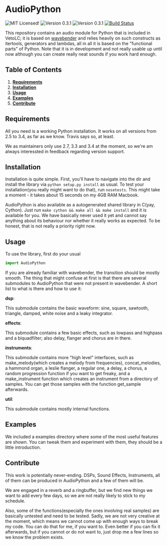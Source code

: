 AudioPython
===========

![MIT Licensed!](http://img.shields.io/badge/license-mit-blue.svg)
![Version 0.3.1](http://img.shields.io/badge/version-0.3.1-yellow.svg)
![Version 0.3.1](http://img.shields.io/badge/python_version-2.5--3.4-green.svg)
[![Build Status](https://travis-ci.org/VetoProjects/AudioPython.png?branch=master)](https://travis-ci.org/VetoProjects/AudioPython)

This repository contains an audio module for Python that is included in VetoLC;
it is based on [wavebender](https://github.com/zacharydenton/wavebender/) and relies heavily
on such constructs as itertools, generators and lambdas, all in all it is based on the
"functional parts" of Python. Note that it is in development and
not really usable up until now although you can create really neat sounds if you work hard
enough.

Table of Contents
-----------------
1. **[Requirements](#requirements)**
2. **[Installation](#installation)**
3. **[Usage](#usage)**
4. **[Examples](#examples)**
5. **[Contribute](#contribute)**

Requirements
------------

All you need is a working Python installation. It works on all versions from 2.5 to 3.4, as 
far as we know. Travis says so, at least.

We as maintainers only use 2.7, 3.3 and 3.4 at the moment, so we're am always interessted in feedback regarding
version support.

Installation
------------

Installation is quite simple. First, you'll have to navigate into the dir and install the 
library via `python setup.py install` as usual. To test your installation(you really might want
to do that), run `nosetests`. This might take a moment - it takes about 15 seconds on my 4GB RAM
Macbook.

AudioPython is also available as a autogenerated shared library in C(yay, Cython). Just run
`make cython && make all && make install` and it is available for you. We have basically never 
used it yet and cannot say anything about its behaviour nor whether it really works as expected. 
To be honest, that is not really a priority right now.

Usage
-----

To use the library, first do your usual

```python
import AudioPython
```

If you are already familiar with wavebender, the transition should be mostly smooth.
The thing that might confuse at first is that there are several submodules to AudioPython
that were not present in wavebender. A short list to what is there and how to use it:

**dsp**:

This submodule contains the basic waveform: sine, square, sawtooth, triangle, damped, 
white noise and a leaky integrator.

**effects**:

This submodule contains a few basic effects, such as lowpass and highpass and a biquadfilter;
also delay, flanger and chorus are in there.

**instruments**:

This submodule contains more "high level" interfaces, such as make_melody(which creates a melody
from frequencies), concat_melodies, a hammond organ, a leslie flanger, a regular one, a delay,
a chorus, a random progression function if you want to get freaky, and a make_instrument function
which creates an instrument from a directory of samples. You can get those samples with the function
get_sample afterwards.

**util**:

This submodule contains mostly internal functions.

Examples
--------

We included a examples directory where some of the most useful features are shown. You can tweak them
and experiment with them, they should be a little introduction.

Contribute
----------

This work is potentially never-ending. DSPs, Sound Effects, Instruments, all of them can
be produced in AudioPython and a few of them will be.

We are engaged in a reverb and a ringbuffer, but we find new things we want to add every few
days, so we are not really likely to stick to my schedule.

Also, some of the functions(especially the ones involving real samples) are basically untested and 
need to be tested. Sadly, we are not very creative at the moment, which means we cannot come up with 
enough ways to break my code. You can do that for me, if you want to. Even better if you can fix it 
afterwards, but if you cannot or do not want to, just drop me a few lines so we know the problem exists.
